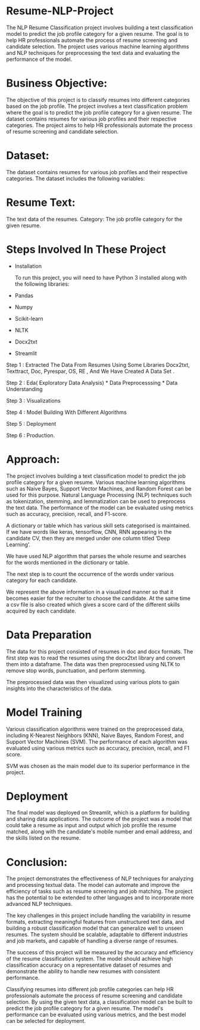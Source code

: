 # Resume-NLP-Project

The NLP Resume Classification project involves building a text classification model to predict the job profile category for a given resume. The goal is to help HR professionals automate the process of resume screening and candidate selection. The project uses various machine learning algorithms and NLP techniques for preprocessing the text data and evaluating the performance of the model.

# Business Objective:

The objective of this project is to classify resumes into different categories based on the job profile. The project involves a text classification problem where the goal is to predict the job profile category for a given resume. The dataset contains resumes for various job profiles and their respective categories. The project aims to help HR professionals automate the process of resume screening and candidate selection.

# Dataset: 

The dataset contains resumes for various job profiles and their respective categories. The dataset includes the following variables:

# Resume Text: 

The text data of the resumes. Category: The job profile category for the given resume.

# Steps Involved In These Project

- Installation
  
  To run this project, you will need to have Python 3 installed along with the following libraries:

- Pandas
- Numpy
- Scikit-learn
- NLTK
- Docx2txt
- Streamlit

Step 1 : Extracted The Data From Resumes Using Some Libraries Docx2txt, Texttract, Doc, Pyrespar, OS, RE , And We Have Created A Data Set .

Step 2 : Eda( Exploratory Data Analysis) * Data Preprocesssing * Data Understanding

Step 3 : Visualizations

Step 4 : Model Building With Different Algorithms

Step 5 : Deployment

Step 6 : Production.

# Approach: 

The project involves building a text classification model to predict the job profile category for a given resume. Various machine learning algorithms such as Naive Bayes, Support Vector Machines, and Random Forest can be used for this purpose. Natural Language Processing (NLP) techniques such as tokenization, stemming, and lemmatization can be used to preprocess the text data. The performance of the model can be evaluated using metrics such as accuracy, precision, recall, and F1-score.

A dictionary or table which has various skill sets categorised is maintained. If we have words like keras, tensorflow, CNN, RNN appearing in the candidate CV, then they are merged under one column titled ‘Deep Learning’.

We have used NLP algorithm that parses the whole resume and searches for the words mentioned in the dictionary or table.

The next step is to count the occurrence of the words under various category for each candidate.

We represent the above information in a visualized manner so that it becomes easier for the recruiter to choose the candidate. At the same time a csv file is also created which gives a score card of the different skills acquired by each candidate.

# Data Preparation

The data for this project consisted of resumes in doc and docx formats. The first step was to read the resumes using the docx2txt library and convert them into a dataframe. The data was then preprocessed using NLTK to remove stop words, punctuation, and perform stemming.

The preprocessed data was then visualized using various plots to gain insights into the characteristics of the data.

# Model Training

Various classification algorithms were trained on the preprocessed data, including K-Nearest Neighbors (KNN), Naive Bayes, Random Forest, and Support Vector Machines (SVM). The performance of each algorithm was evaluated using various metrics such as accuracy, precision, recall, and F1 score.

SVM was chosen as the main model due to its superior performance in the project.

# Deployment

The final model was deployed on Streamlit, which is a platform for building and sharing data applications. The outcome of the project was a model that could take a resume as input and output which job profile the resume matched, along with the candidate's mobile number and email address, and the skills listed on the resume.

# Conclusion:

The project demonstrates the effectiveness of NLP techniques for analyzing and processing textual data. The model can automate and improve the efficiency of tasks such as resume screening and job matching. The project has the potential to be extended to other languages and to incorporate more advanced NLP techniques.

The key challenges in this project include handling the variability in resume formats, extracting meaningful features from unstructured text data, and building a robust classification model that can generalize well to unseen resumes. The system should be scalable, adaptable to different industries and job markets, and capable of handling 
a diverse range of resumes.

The success of this project will be measured by the accuracy and efficiency of the resume classification system. The model should achieve high classification accuracy on a representative dataset of resumes and demonstrate the ability to handle new resumes with consistent performance.

Classifying resumes into different job profile categories can help HR professionals automate the process of resume screening and candidate selection. By using the given text data, a classification model can be built to predict the job profile category for a given resume. The model's performance can be evaluated using various metrics, and the best model can be selected for deployment.

